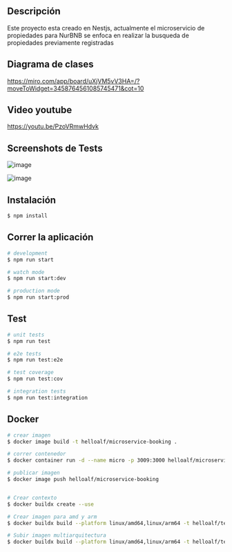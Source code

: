 ## Descripción

Este proyecto esta creado en Nestjs, actualmente el microservicio de propiedades para NurBNB se enfoca en realizar la busqueda de propiedades previamente registradas

## Diagrama de clases

https://miro.com/app/board/uXjVM5vV3HA=/?moveToWidget=3458764561085745471&cot=10

## Video youtube

https://youtu.be/PzoVRmwHdvk

## Screenshots de Tests

![image](https://drive.google.com/uc?export=view&id=1iYnZFjV-va7S9iZzPs7pu-CT43JjW66f)

![image](https://drive.google.com/uc?export=view&id=1MNqVXDdhPqse629nz_RHlKGbuWl7Ol6u)

## Instalación

```bash
$ npm install
```

## Correr la aplicación

```bash
# development
$ npm run start

# watch mode
$ npm run start:dev

# production mode
$ npm run start:prod
```

## Test

```bash
# unit tests
$ npm run test

# e2e tests
$ npm run test:e2e

# test coverage
$ npm run test:cov

# integration tests
$ npm run test:integration
```

## Docker

```bash
# crear imagen
$ docker image build -t helloalf/microservice-booking .

# correr contenedor
$ docker container run -d --name micro -p 3009:3000 helloalf/microservice-booking

# publicar imagen
$ docker image push helloalf/microservice-booking


# Crear contexto
$ docker buildx create --use

# Crear imagen para amd y arm
$ docker buildx build --platform linux/amd64,linux/arm64 -t helloalf/test2 .

# Subir imagen multiarquitectura
$ docker buildx build --platform linux/amd64,linux/arm64 -t helloalf/test2 --push .
```

